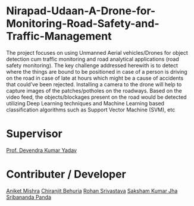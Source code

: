 # Nirapad-Udaan-A-Drone-for-Monitoring-Road-Safety-and-Traffic-Management
The project focuses on using Unmanned Aerial vehicles/Drones for object detection cum traffic monitoring and road analytical applications (road safety monitoring). 
The key challenge addressed herewith is to detect where the things are bound to be positioned in case of a person is driving on the road in case of late at hours which might be a cause of accidents that could’ve been rejected. Installing a camera to the drone will help to capture images of the patches/potholes on the roadways. Based on the video feed, the objects/blockages present on the road would be detected utilizing Deep Learning techniques and Machine Learning based classification algorithms such as Support Vector Machine (SVM), etc

# Supervisor
[Prof. Devendra Kumar Yadav](https://www.linkedin.com/in/dr-devendra-kumar-yadav-15567477/)

# Contributer / Developer
[Aniket Mishra](https://www.linkedin.com/in/aniket-mishra-15bb58124/)
[Chiranjit Behuria](https://www.linkedin.com/in/chiranjit-behuria-73a41b1b9/)
[Rohan Srivastava](https://www.linkedin.com/in/rohan3125/)
[Saksham Kumar Jha](https://www.linkedin.com/in/sakshamkj/)
[Sribananda Panda](https://www.linkedin.com/in/sribananda-panda/)
